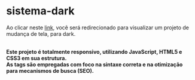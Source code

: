 # sistema-dark

Ao clicar neste <a href="https://thiago-tsg.github.io/sistema-dark/html" target="_blank">link</a>, você será redirecionado para visualizar um projeto de mudança de tela, para dark.<br><br>

<strong>
Este projeto é totalmente responsivo, utilizando JavaScript, HTML5 e CSS3 em sua estrutura.<br>
As tags são empregadas com foco na sintaxe correta e na otimização para mecanismos de busca (SEO).
</strong>

